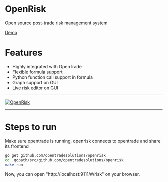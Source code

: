 # OpenRisk
Open source post-trade risk management system

[Demo](http://demo.opentradesolutions.com/#/risk)

# Features

- Highly integrated with OpenTrade
- Flexible formula support
- Python function call support in formula
- Graph support on GUI
- Live risk editor on GUI

---

[![OpenRisk](https://github.com/opentradesolutions/openrisk/blob/master/screencapture.png)](https://raw.githubusercontent.com/opentradesolutions/openrisk/master/screencapture.png)

---

# Steps to run

Make sure opentrade is running, openrisk connects to opentrade and share its frontend
```bash
go get github.com/opentradesolutions/openrisk
cd .gopath/src/github.com/opentradesolutions/openrisk
make run
```
Now, you can open "http://localhost:9111/#/risk" on your browser.
